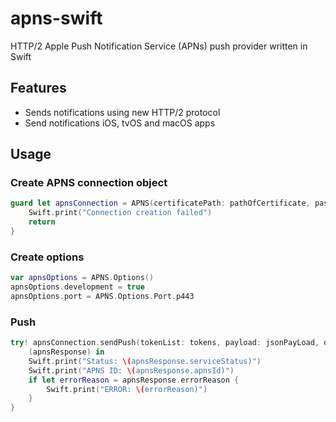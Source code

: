# apns-swift
HTTP/2 Apple Push Notification Service (APNs) push provider written in Swift

## Features
- Sends notifications using new HTTP/2 protocol
- Send notifications iOS, tvOS and macOS apps

## Usage
### Create APNS connection object
```swift
guard let apnsConnection = APNS(certificatePath: pathOfCertificate, passphrase: "*******") else {
    Swift.print("Connection creation failed")
    return
}
```

### Create options
```swift
var apnsOptions = APNS.Options()
apnsOptions.development = true
apnsOptions.port = APNS.Options.Port.p443
```

### Push
```swift
try! apnsConnection.sendPush(tokenList: tokens, payload: jsonPayLoad, options: apnsOptions) {
    (apnsResponse) in
    Swift.print("Status: \(apnsResponse.serviceStatus)")
    Swift.print("APNS ID: \(apnsResponse.apnsId)")
    if let errorReason = apnsResponse.errorReason {
        Swift.print("ERROR: \(errorReason)")
    }
}
```
